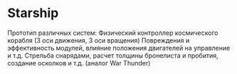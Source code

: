 # Starship
Прототип различных систем:
Физический контроллер космического корабля (3 оси движения, 3 оси вращения)
Повреждения и эффективность модулей, влияние положения двигателей на управление и т.д.
Стрельба снарядами, расчет толщины бронелиста и пробития, создание осколков и т.д. (аналог War Thunder)

